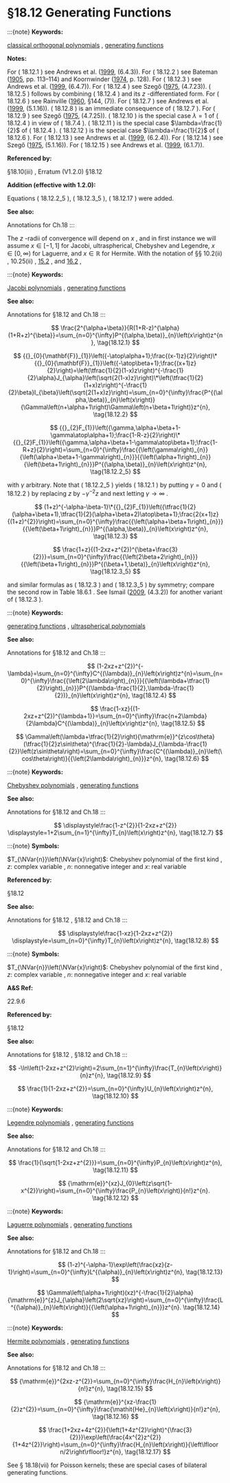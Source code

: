 # §18.12 Generating Functions

:::{note}
**Keywords:**

[classical orthogonal polynomials](http://dlmf.nist.gov/search/search?q=classical%20orthogonal%20polynomials) , [generating functions](http://dlmf.nist.gov/search/search?q=generating%20functions)

**Notes:**

For ( 18.12.1 ) see Andrews et al. ([1999](./bib/index.html#bib103 "Special Functions"), (6.4.3)). For ( 18.12.2 ) see Bateman ([1905](./bib/B.html#bib215 "A generalisation of the Legendre polynomial"), pp. 113–114) and Koornwinder ([1974](./bib/K.html#bib1322 "Jacobi polynomials. II. An analytic proof of the product formula"), p. 128). For ( 18.12.3 ) see Andrews et al. ([1999](./bib/index.html#bib103 "Special Functions"), (6.4.7)). For ( 18.12.4 ) see Szegő ([1975](./bib/S.html#bib2194 "Orthogonal Polynomials"), (4.7.23)). ( 18.12.5 ) follows by combining ( 18.12.4 ) and its $z$ -differentiated form. For ( 18.12.6 ) see Rainville ([1960](./bib/R.html#bib1921 "Special Functions"), §144, (7)). For ( 18.12.7 ) see Andrews et al. ([1999](./bib/index.html#bib103 "Special Functions"), (5.1.16)). ( 18.12.8 ) is an immediate consequence of ( 18.12.7 ). For ( 18.12.9 ) see Szegő ([1975](./bib/S.html#bib2194 "Orthogonal Polynomials"), (4.7.25)). ( 18.12.10 ) is the special case $\lambda=1$ of ( 18.12.4 ) in view of ( 18.7.4 ). ( 18.12.11 ) is the special case $\lambda=\frac{1}{2}$ of ( 18.12.4 ). ( 18.12.12 ) is the special case $\lambda=\frac{1}{2}$ of ( 18.12.6 ). For ( 18.12.13 ) see Andrews et al. ([1999](./bib/index.html#bib103 "Special Functions"), (6.2.4)). For ( 18.12.14 ) see Szegő ([1975](./bib/S.html#bib2194 "Orthogonal Polynomials"), (5.1.16)). For ( 18.12.15 ) see Andrews et al. ([1999](./bib/index.html#bib103 "Special Functions"), (6.1.7)).

**Referenced by:**

§18.10(iii) , Erratum (V1.2.0) §18.12

**Addition (effective with 1.2.0):**

Equations ( 18.12.2_5 ), ( 18.12.3_5 ), ( 18.12.17 ) were added.

**See also:**

Annotations for Ch.18
:::

The $z$ -radii of convergence will depend on $x$ , and in first instance we will assume $x\in[-1,1]$ for Jacobi, ultraspherical, Chebyshev and Legendre, $x\in[0,\infty)$ for Laguerre, and $x\in\mathbb{R}$ for Hermite. With the notation of §§ 10.2(ii) , 10.25(ii) , [15.2](./15.2.md "§15.2 Definitions and Analytical Properties ‣ Properties ‣ Chapter 15 Hypergeometric Function") , and [16.2](./16.2.md "§16.2 Definition and Analytic Properties ‣ Generalized Hypergeometric Functions ‣ Chapter 16 Generalized Hypergeometric Functions and Meijer 𝐺-Function") ,

:::{note}
**Keywords:**

[Jacobi polynomials](http://dlmf.nist.gov/search/search?q=Jacobi%20polynomials) , [generating functions](http://dlmf.nist.gov/search/search?q=generating%20functions)

**See also:**

Annotations for §18.12 and Ch.18
:::


<a id="E1"></a>
$$
\frac{2^{\alpha+\beta}}{R(1+R-z)^{\alpha}(1+R+z)^{\beta}}=\sum_{n=0}^{\infty}P^{(\alpha,\beta)}_{n}\left(x\right)z^{n}, \tag{18.12.1}
$$


<a id="E2"></a>
$$
{{}_{0}{\mathbf{F}}_{1}}\left({-\atop\alpha+1};\frac{(x-1)z}{2}\right)\*{{}_{0}{\mathbf{F}}_{1}}\left({-\atop\beta+1};\frac{(x+1)z}{2}\right)=\left(\tfrac{1}{2}(1-x)z\right)^{-\frac{1}{2}\alpha}J_{\alpha}\left(\sqrt{2(1-x)z}\right)\*\left(\tfrac{1}{2}(1+x)z\right)^{-\frac{1}{2}\beta}I_{\beta}\left(\sqrt{2(1+x)z}\right)=\sum_{n=0}^{\infty}\frac{P^{(\alpha,\beta)}_{n}\left(x\right)}{\Gamma\left(n+\alpha+1\right)\Gamma\left(n+\beta+1\right)}z^{n}, \tag{18.12.2}
$$


<a id="E2_5"></a>
$$
{{}_{2}F_{1}}\left({\gamma,\alpha+\beta+1-\gamma\atop\alpha+1};\frac{1-R-z}{2}\right)\*{{}_{2}F_{1}}\left({\gamma,\alpha+\beta+1-\gamma\atop\beta+1};\frac{1-R+z}{2}\right)=\sum_{n=0}^{\infty}\frac{{\left(\gamma\right)_{n}}{\left(\alpha+\beta+1-\gamma\right)_{n}}}{{\left(\alpha+1\right)_{n}}{\left(\beta+1\right)_{n}}}P^{(\alpha,\beta)}_{n}\left(x\right)z^{n}, \tag{18.12.2_5}
$$

with $\gamma$ arbitrary. Note that ( 18.12.2_5 ) yields ( 18.12.1 ) by putting $\gamma=0$ and ( 18.12.2 ) by replacing $z$ by $-\gamma^{-2}z$ and next letting $\gamma\to\infty$ .


<a id="E3"></a>
$$
(1+z)^{-\alpha-\beta-1}\*{{}_{2}F_{1}}\left({\tfrac{1}{2}(\alpha+\beta+1),\tfrac{1}{2}(\alpha+\beta+2)\atop\beta+1};\frac{2(x+1)z}{(1+z)^{2}}\right)=\sum_{n=0}^{\infty}\frac{{\left(\alpha+\beta+1\right)_{n}}}{{\left(\beta+1\right)_{n}}}P^{(\alpha,\beta)}_{n}\left(x\right)z^{n}, \tag{18.12.3}
$$


<a id="E3_5"></a>
$$
\frac{1+z}{(1-2xz+z^{2})^{\beta+\frac{3}{2}}}=\sum_{n=0}^{\infty}\frac{{\left(2\beta+2\right)_{n}}}{{\left(\beta+1\right)_{n}}}P^{(\beta+1,\beta)}_{n}\left(x\right)z^{n}, \tag{18.12.3_5}
$$

and similar formulas as ( 18.12.3 ) and ( 18.12.3_5 ) by symmetry; compare the second row in Table 18.6.1 . See Ismail ([2009](./bib/I.html#bib2902 "Classical and Quantum Orthogonal Polynomials in One Variable"), (4.3.2)) for another variant of ( 18.12.3 ).

:::{note}
**Keywords:**

[generating functions](http://dlmf.nist.gov/search/search?q=generating%20functions) , [ultraspherical polynomials](http://dlmf.nist.gov/search/search?q=ultraspherical%20polynomials)

**See also:**

Annotations for §18.12 and Ch.18
:::


<a id="E4"></a>
$$
(1-2xz+z^{2})^{-\lambda}=\sum_{n=0}^{\infty}C^{(\lambda)}_{n}\left(x\right)z^{n}=\sum_{n=0}^{\infty}\frac{{\left(2\lambda\right)_{n}}}{{\left(\lambda+\tfrac{1}{2}\right)_{n}}}P^{(\lambda-\frac{1}{2},\lambda-\frac{1}{2})}_{n}\left(x\right)z^{n}, \tag{18.12.4}
$$


<a id="E5"></a>
$$
\frac{1-xz}{(1-2xz+z^{2})^{\lambda+1}}=\sum_{n=0}^{\infty}\frac{n+2\lambda}{2\lambda}C^{(\lambda)}_{n}\left(x\right)z^{n}, \tag{18.12.5}
$$


<a id="E6"></a>
$$
\Gamma\left(\lambda+\tfrac{1}{2}\right){\mathrm{e}}^{z\cos\theta}(\tfrac{1}{2}z\sin\theta)^{\frac{1}{2}-\lambda}J_{\lambda-\frac{1}{2}}\left(z\sin\theta\right)=\sum_{n=0}^{\infty}\frac{C^{(\lambda)}_{n}\left(\cos\theta\right)}{{\left(2\lambda\right)_{n}}}z^{n}, \tag{18.12.6}
$$

:::{note}
**Keywords:**

[Chebyshev polynomials](http://dlmf.nist.gov/search/search?q=Chebyshev%20polynomials) , [generating functions](http://dlmf.nist.gov/search/search?q=generating%20functions)

**See also:**

Annotations for §18.12 and Ch.18
:::

<a id="EGx1"></a>

$$
\displaystyle\frac{1-z^{2}}{1-2xz+z^{2}} \displaystyle=1+2\sum_{n=1}^{\infty}T_{n}\left(x\right)z^{n}, \tag{18.12.7}
$$

:::{note}
**Symbols:**

$T_{\NVar{n}}\left(\NVar{x}\right)$: Chebyshev polynomial of the first kind , $z$: complex variable , $n$: nonnegative integer and $x$: real variable

**Referenced by:**

§18.12

**See also:**

Annotations for §18.12 , §18.12 and Ch.18
:::

$$
\displaystyle\frac{1-xz}{1-2xz+z^{2}} \displaystyle=\sum_{n=0}^{\infty}T_{n}\left(x\right)z^{n}, \tag{18.12.8}
$$

:::{note}
**Symbols:**

$T_{\NVar{n}}\left(\NVar{x}\right)$: Chebyshev polynomial of the first kind , $z$: complex variable , $n$: nonnegative integer and $x$: real variable

**A&S Ref:**

22.9.6

**Referenced by:**

§18.12

**See also:**

Annotations for §18.12 , §18.12 and Ch.18
:::


<a id="E9"></a>
$$
-\ln\left(1-2xz+z^{2}\right)=2\sum_{n=1}^{\infty}\frac{T_{n}\left(x\right)}{n}z^{n}, \tag{18.12.9}
$$


<a id="E10"></a>
$$
\frac{1}{1-2xz+z^{2}}=\sum_{n=0}^{\infty}U_{n}\left(x\right)z^{n}, \tag{18.12.10}
$$

:::{note}
**Keywords:**

[Legendre polynomials](http://dlmf.nist.gov/search/search?q=Legendre%20polynomials) , [generating functions](http://dlmf.nist.gov/search/search?q=generating%20functions)

**See also:**

Annotations for §18.12 and Ch.18
:::


<a id="E11"></a>
$$
\frac{1}{\sqrt{1-2xz+z^{2}}}=\sum_{n=0}^{\infty}P_{n}\left(x\right)z^{n}, \tag{18.12.11}
$$


<a id="E12"></a>
$$
{\mathrm{e}}^{xz}J_{0}\left(z\sqrt{1-x^{2}}\right)=\sum_{n=0}^{\infty}\frac{P_{n}\left(x\right)}{n!}z^{n}. \tag{18.12.12}
$$

:::{note}
**Keywords:**

[Laguerre polynomials](http://dlmf.nist.gov/search/search?q=Laguerre%20polynomials) , [generating functions](http://dlmf.nist.gov/search/search?q=generating%20functions)

**See also:**

Annotations for §18.12 and Ch.18
:::


<a id="E13"></a>
$$
(1-z)^{-\alpha-1}\exp\left(\frac{xz}{z-1}\right)=\sum_{n=0}^{\infty}L^{(\alpha)}_{n}\left(x\right)z^{n}, \tag{18.12.13}
$$


<a id="E14"></a>
$$
\Gamma\left(\alpha+1\right)(xz)^{-\frac{1}{2}\alpha}{\mathrm{e}}^{z}J_{\alpha}\left(2\sqrt{xz}\right)=\sum_{n=0}^{\infty}\frac{L^{(\alpha)}_{n}\left(x\right)}{{\left(\alpha+1\right)_{n}}}z^{n}. \tag{18.12.14}
$$

:::{note}
**Keywords:**

[Hermite polynomials](http://dlmf.nist.gov/search/search?q=Hermite%20polynomials) , [generating functions](http://dlmf.nist.gov/search/search?q=generating%20functions)

**See also:**

Annotations for §18.12 and Ch.18
:::


<a id="E15"></a>
$$
{\mathrm{e}}^{2xz-z^{2}}=\sum_{n=0}^{\infty}\frac{H_{n}\left(x\right)}{n!}z^{n}, \tag{18.12.15}
$$


<a id="E16"></a>
$$
{\mathrm{e}}^{xz-\frac{1}{2}z^{2}}=\sum_{n=0}^{\infty}\frac{\mathit{He}_{n}\left(x\right)}{n!}z^{n}, \tag{18.12.16}
$$


<a id="E17"></a>
$$
\frac{1+2xz+4z^{2}}{\left(1+4z^{2}\right)^{\frac{3}{2}}}\exp\left(\frac{4x^{2}z^{2}}{1+4z^{2}}\right)=\sum_{n=0}^{\infty}\frac{H_{n}\left(x\right)}{\left\lfloor n/2\right\rfloor!}z^{n}, \tag{18.12.17}
$$

See § 18.18(vii) for Poisson kernels; these are special cases of bilateral generating functions.
